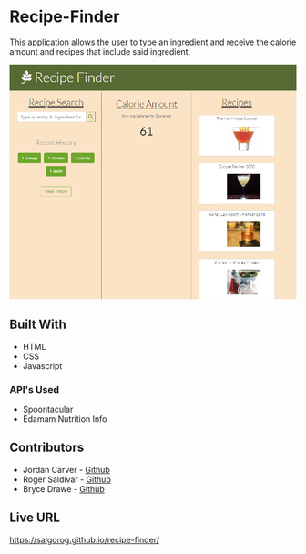 # Recipe-Finder

This application allows the user to type an ingredient and receive the calorie amount and recipes that include said ingredient.

![screenshot](./assets/images/screenshot-recipe-finder.png)

## Built With
- HTML
- CSS 
- Javascript

### API's Used
- Spoontacular
- Edamam Nutrition Info

## Contributors
 - Jordan Carver - [Github](https://github.com/1jorcarver)
 - Roger Saldivar - [Github](https://github.com/salgorog)
 - Bryce Drawe - [Github](https://github.com/bdrawe)

 ## Live URL
 
 https://salgorog.github.io/recipe-finder/